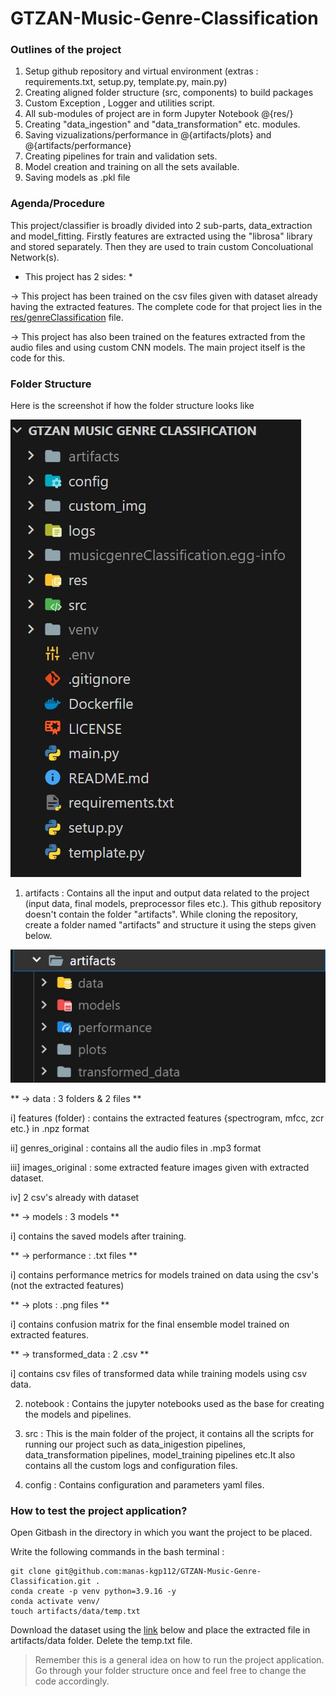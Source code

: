 # GTZAN-Music-Genre-Classification


### Outlines of the project
1) Setup github repository and virtual environment (extras : requirements.txt, setup.py, template.py, main.py)
2) Creating aligned folder structure (src, components) to build packages
3) Custom Exception , Logger and utilities script.
4) All sub-modules of project are in form Jupyter Notebook @{res/}
5) Creating "data_ingestion" and "data_transformation" etc. modules.
6) Saving vizualizations/performance in @{artifacts/plots} and @{artifacts/performance}
7) Creating pipelines for train and validation sets.
8) Model creation and training on all the sets available.
9) Saving models as .pkl file


### Agenda/Procedure

This project/classifier is broadly divided into 2 sub-parts, data_extraction and model_fitting. Firstly 
features are extracted using the "librosa" library and stored separately. Then they are used to train custom Concoluational Network(s).

* This project has 2 sides: *

-> This project has been trained on the csv files given with dataset already having the extracted features. The complete code for that project lies in the [res/genreClassification](./res/GenreClassification.ipynb) file.

-> This project has also been trained on the features extracted from the audio files and using custom CNN models. The main project itself is the code for this.


### Folder Structure
Here is the screenshot if how the folder structure looks like

![Folder Structure Image](/custom_img/root.jpg)

1) artifacts : Contains all the input and output data related to the project (input data, final models, preprocessor files etc.). This github repository doesn't contain the folder "artifacts". While cloning the repository, create a folder named "artifacts" and structure it using the steps given below.

![artifacts folder structure](/custom_img/artifacts.jpg)

** -> data : 3 folders & 2 files **

i] features (folder) : contains the extracted features {spectrogram, mfcc, zcr etc.} in .npz format

ii] genres_original : contains all the audio files in .mp3 format

iii] images_original : some extracted feature images given with extracted dataset.

iv] 2 csv's already with dataset


** -> models : 3 models **

i] contains the saved models after training.

** -> performance : .txt files **

i] contains performance metrics for models trained on data using the csv's (not the extracted features)

** -> plots : .png files **

i] contains confusion matrix for the final ensemble model trained on extracted features.

** -> transformed_data : 2 .csv **

i] contains csv files of transformed data while training models using csv data.

2) notebook : Contains the jupyter notebooks used as the base for creating the models and pipelines.

4) src : This is the main folder of the project, it contains all the scripts for running our project such as data_inigestion pipelines, data_transformation pipelines, model_training pipelines etc.It also contains 
all the custom logs and configuration files.

5) config : Contains configuration and parameters yaml files.


### How to test the project application?

Open Gitbash in the directory in which you want the project to be placed.

Write the following commands in the bash terminal : 

```
git clone git@github.com:manas-kgp112/GTZAN-Music-Genre-Classification.git .
conda create -p venv python=3.9.16 -y
conda activate venv/
touch artifacts/data/temp.txt
```

Download the dataset using the [link](https://www.kaggle.com/datasets/andradaolteanu/gtzan-dataset-music-genre-classification/download?datasetVersionNumber=1) 
below and place the extracted file in
artifacts/data folder. Delete the temp.txt file.


> Remember this is a general idea on how to run the project application. Go through your folder structure once and feel free to change the code accordingly.